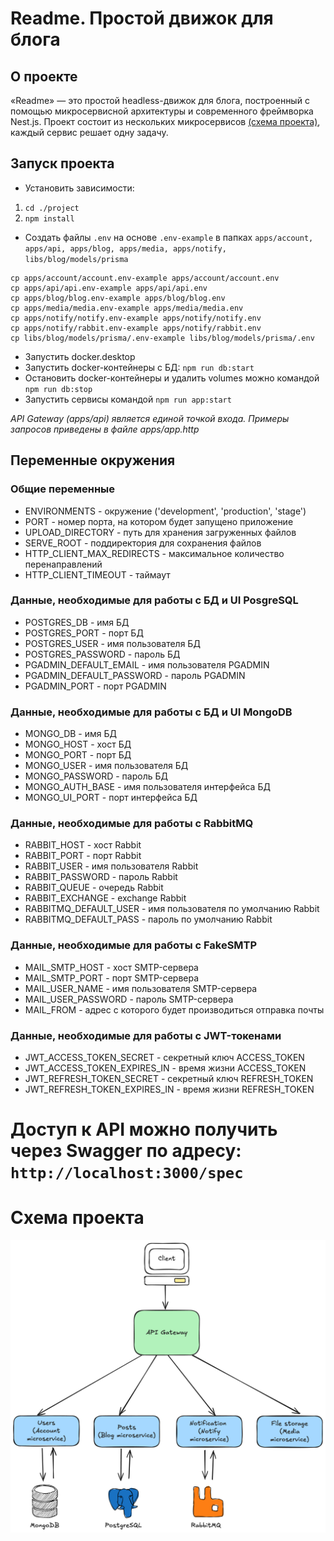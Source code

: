 # Readme. Простой движок для блога

## О проекте

«Readme» — это простой headless-движок для блога, построенный с помощью микросервисной архитектуры и современного фреймворка Nest.js. Проект состоит из нескольких микросервисов [(схема проекта)](#схема-проекта), каждый сервис решает одну задачу.

## Запуск проекта

- Установить зависимости:

1. `cd ./project`
2. `npm install`

- Создать файлы `.env` на основе `.env-example` в папках `apps/account, apps/api, apps/blog, apps/media, apps/notify, libs/blog/models/prisma`

```
cp apps/account/account.env-example apps/account/account.env
cp apps/api/api.env-example apps/api/api.env
cp apps/blog/blog.env-example apps/blog/blog.env
cp apps/media/media.env-example apps/media/media.env
cp apps/notify/notify.env-example apps/notify/notify.env
cp apps/notify/rabbit.env-example apps/notify/rabbit.env
cp libs/blog/models/prisma/.env-example libs/blog/models/prisma/.env
```

- Запустить docker.desktop
- Запустить docker-контейнеры с БД: `npm run db:start`
- Остановить docker-контейнеры и удалить volumes можно командой `npm run db:stop`
- Запустить сервисы командой `npm run app:start`

_API Gateway (apps/api) является единой точкой входа. Примеры запросов приведены в файле apps/app.http_

## Переменные окружения

### Общие переменные

- ENVIRONMENTS - окружение ('development', 'production', 'stage')
- PORT - номер порта, на котором будет запущено приложение
- UPLOAD_DIRECTORY - путь для хранения загруженных файлов
- SERVE_ROOT - поддиректория для сохранения файлов
- HTTP_CLIENT_MAX_REDIRECTS - максимальное количество перенаправлений
- HTTP_CLIENT_TIMEOUT - таймаут

### Данные, необходимые для работы с БД и UI PosgreSQL

- POSTGRES_DB - имя БД
- POSTGRES_PORT - порт БД
- POSTGRES_USER - имя пользователя БД
- POSTGRES_PASSWORD - пароль БД
- PGADMIN_DEFAULT_EMAIL - имя пользователя PGADMIN
- PGADMIN_DEFAULT_PASSWORD - пароль PGADMIN
- PGADMIN_PORT - порт PGADMIN

### Данные, необходимые для работы с БД и UI MongoDB

- MONGO_DB - имя БД
- MONGO_HOST - хост БД
- MONGO_PORT - порт БД
- MONGO_USER - имя пользователя БД
- MONGO_PASSWORD - пароль БД
- MONGO_AUTH_BASE - имя пользователя интерфейса БД
- MONGO_UI_PORT - порт интерфейса БД

### Данные, необходимые для работы с RabbitMQ

- RABBIT_HOST - хост Rabbit
- RABBIT_PORT - порт Rabbit
- RABBIT_USER - имя пользователя Rabbit
- RABBIT_PASSWORD - пароль Rabbit
- RABBIT_QUEUE - очередь Rabbit
- RABBIT_EXCHANGE - exchange Rabbit
- RABBITMQ_DEFAULT_USER - имя пользователя по умолчанию Rabbit
- RABBITMQ_DEFAULT_PASS - пароль по умолчанию Rabbit

### Данные, необходимые для работы с FakeSMTP

- MAIL_SMTP_HOST - хост SMTP-сервера
- MAIL_SMTP_PORT - порт SMTP-сервера
- MAIL_USER_NAME - имя пользователя SMTP-сервера
- MAIL_USER_PASSWORD - пароль SMTP-сервера
- MAIL_FROM - адрес с которого будет производиться отправка почты

### Данные, необходимые для работы с JWT-токенами

- JWT_ACCESS_TOKEN_SECRET - секретный ключ ACCESS_TOKEN
- JWT_ACCESS_TOKEN_EXPIRES_IN - время жизни ACCESS_TOKEN
- JWT_REFRESH_TOKEN_SECRET - секретный ключ REFRESH_TOKEN
- JWT_REFRESH_TOKEN_EXPIRES_IN - время жизни REFRESH_TOKEN

# Доступ к API можно получить через Swagger по адресу: `http://localhost:3000/spec`

# Схема проекта

![specification](./specification.png)
